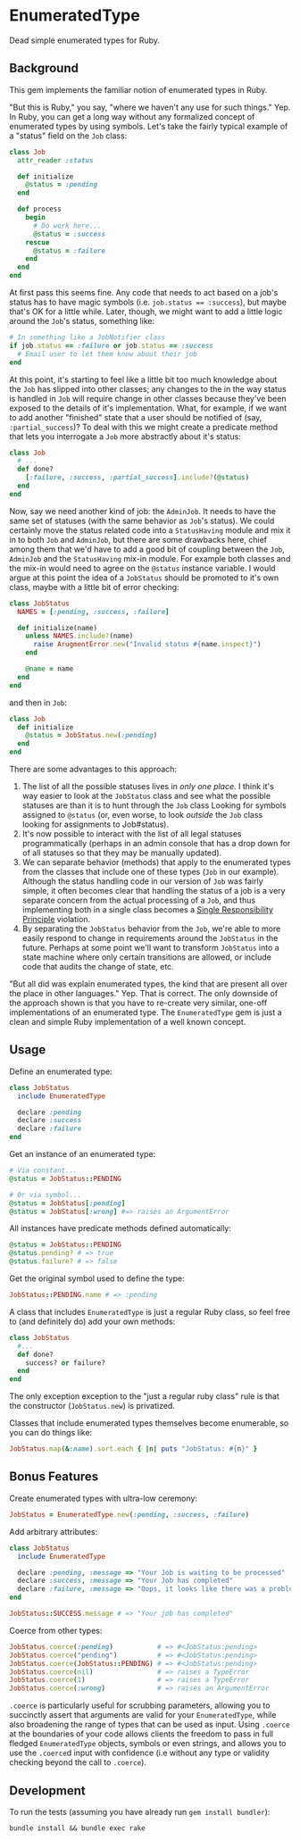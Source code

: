 # EnumeratedType

Dead simple enumerated types for Ruby.

## Background

This gem implements the familiar notion of enumerated types in Ruby.

"But this is Ruby," you say, "where we haven't any use for such things." Yep. In Ruby, you can get a long way without any formalized concept of enumerated types by using symbols. Let's take the fairly typical example of a "status" field on the `Job` class:

```ruby
class Job
  attr_reader :status

  def initialize
    @status = :pending
  end

  def process
    begin
      # Do work here...
      @status = :success
    rescue
      @status = :failure
    end
  end
end
```

At first pass this seems fine. Any code that needs to act based on a job's status has to have magic symbols (i.e. `job.status == :success`), but maybe that's OK for a little while. Later, though, we might want to add a little logic around the `Job`'s status, something like:

```ruby
# In something like a JobNotifier class
if job.status == :failure or job.status == :success
  # Email user to let them know about their job
end
```

At this point, it's starting to feel like a little bit too much knowledge about the `Job` has slipped into other classes; any changes to the in the way status is handled in `Job` will require change in other classes because they've been exposed to the details of it's implementation. What, for example, if we want to add another "finished" state that a user should be notified of (say, `:partial_success`)? To deal with this we might create a predicate method that lets you interrogate a `Job` more abstractly about it's status:

```ruby
class Job
  # ...
  def done?
    [:failure, :success, :partial_success].include?(@status)
  end
end
```

Now, say we need another kind of job: the `AdminJob`. It needs to have the same set of statuses (with the same behavior as `Job`'s status). We could certainly move the status related code into a `StatusHaving` module and mix it in to both `Job` and `AdminJob`, but there are some drawbacks here, chief among them that we'd have to add a good bit of coupling between the `Job`, `AdminJob` and the `StatusHaving` mix-in module. For example both classes and the mix-in would need to agree on the `@status` instance variable. I would argue at this point the idea of a `JobStatus` should be promoted to it's own class, maybe with a little bit of error checking:

```ruby
class JobStatus
  NAMES = [:pending, :success, :failure]

  def initialize(name)
    unless NAMES.include?(name)
      raise ArugmentError.new("Invalid status #{name.inspect}")
    end

    @name = name
  end
end
```

and then in `Job`:

```ruby
class Job
  def initialize
    @status = JobStatus.new(:pending)
  end
end
```

There are some advantages to this approach:

  1. The list of all the possible statuses lives in *only one place*. I think it's way easier to look at the `JobStatus` class and see what the possible statuses are than it is to hunt through the `Job` class Looking for symbols assigned to `@status` (or, even worse, to look *outside* the `Job` class looking for assignments to Job#status).
  2. It's now possible to interact with the list of all legal statuses programmatically (perhaps in an admin console that has a drop down for of all statuses so that they may be manually updated).
  3. We can separate behavior (methods) that apply to the enumerated types from the classes that include one of these types (`Job` in our example). Although the status handling code in our version of `Job` was fairly simple, it often becomes clear that handling the status of a job is a very separate concern from the actual processing of a `Job`, and thus implementing both in a single class becomes a [Single Responsibility Principle](http://en.wikipedia.org/wiki/Single_responsibility_principle) violation.
  4. By separating the `JobStatus` behavior from the `Job`, we're able to more easily respond to change in requirements around the `JobStatus` in the future. Perhaps at some point we'll want to transform `JobStatus` into a state machine where only certain transitions are allowed, or include code that audits the change of state, etc.

"But all did was explain enumerated types, the kind that are present all over the place in other languages." Yep. That is correct. The only downside of the approach shown is that you have to re-create very similar, one-off implementations of an enumerated type. The `EnumeratedType` gem is just a clean and simple Ruby implementation of a well known concept.

## Usage

Define an enumerated type:

```ruby
class JobStatus
  include EnumeratedType

  declare :pending
  declare :success
  declare :failure
end
```

Get an instance of an enumerated type:

```ruby
# Via constant...
@status = JobStatus::PENDING

# Or via symbol...
@status = JobStatus[:pending]
@status = JobStatus[:wrong] #=> raises an ArgumentError
```

All instances have predicate methods defined automatically:

```ruby
@status = JobStatus::PENDING
@status.pending? # => true
@status.failure? # => false
```

Get the original symbol used to define the type:

```ruby
JobStatus::PENDING.name # => :pending
```

A class that includes `EnumeratedType` is just a regular Ruby class, so feel free to (and definitely do) add your own methods:

```ruby
class JobStatus
  #...
  def done?
    success? or failure?
  end
end
```

The only exception exception to the "just a regular ruby class" rule is that the constructor (`JobStatus.new`) is privatized.

Classes that include enumerated types themselves become enumerable, so you can do things like:

```ruby
JobStatus.map(&:name).sort.each { |n| puts "JobStatus: #{n}" }
```

## Bonus Features

Create enumerated types with ultra-low ceremony:

```ruby
JobStatus = EnumeratedType.new(:pending, :success, :failure)
```

Add arbitrary attributes:

```ruby
class JobStatus
  include EnumeratedType

  declare :pending, :message => "Your Job is waiting to be processed"
  declare :success, :message => "Your Job has completed"
  declare :failure, :message => "Oops, it looks like there was a problem"
end

JobStatus::SUCCESS.message # => "Your job has completed"
```

Coerce from other types:

```ruby
JobStatus.coerce(:pending)           # => #<JobStatus:pending>
JobStatus.coerce("pending")          # => #<JobStatus:pending>
JobStatus.coerce(JobStatus::PENDING) # => #<JobStatus:pending>
JobStatus.coerce(nil)                # => raises a TypeError
JobStatus.coerce(1)                  # => raises a TypeError
JobStatus.coerce(:wrong)             # => raises an ArgumentError
```

`.coerce` is particularly useful for scrubbing parameters, allowing you to succinctly assert that arguments are valid for your `EnumeratedType`, while also broadening the range of types that can be used as input. Using `.coerce` at the boundaries of your code allows clients the freedom to pass in full fledged `EnumeratedType` objects, symbols or even strings, and allows you to use the `.coerce`d input with confidence (i.e without any type or validity checking beyond the call to `.coerce`).

## Development

To run the tests (assuming you have already run `gem install bundler`):

    bundle install && bundle exec rake
